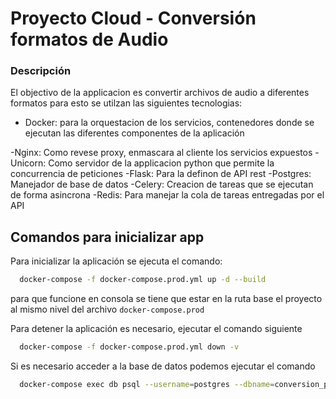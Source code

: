 
# Proyecto Cloud - Conversión formatos de Audio

### Descripción
El objectivo de la applicacion es convertir archivos de audio a diferentes formatos para esto se utilzan las siguientes tecnologias:

- Docker: para la orquestacion de los servicios, contenedores donde se ejecutan las diferentes componentes de la aplicación

-Nginx: Como revese proxy, enmascara al cliente los servicios expuestos
-Unicorn: Como servidor de la applicacion python que permite la concurrencia de peticiones
-Flask: Para la definon de API rest
-Postgres: Manejador de base de datos
-Celery: Creacion de tareas que se ejecutan de forma asincrona
-Redis: Para manejar la cola de tareas entregadas por el API




## Comandos para inicializar app


Para inicializar la aplicación se ejecuta el comando:

```bash
  docker-compose -f docker-compose.prod.yml up -d --build
```
para que funcione en consola se tiene que estar en la ruta base el proyecto al mismo nivel del archivo `docker-compose.prod`

Para detener la aplicación es necesario, ejecutar el comando siguiente

```bash 
  docker-compose -f docker-compose.prod.yml down -v
  ```

Si es necesario acceder a la base de datos podemos ejecutar el comando

```bash
  docker-compose exec db psql --username=postgres --dbname=conversion_prod
```
